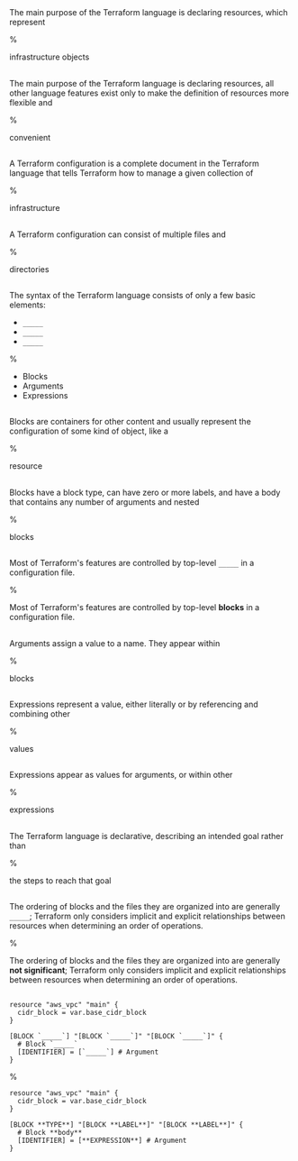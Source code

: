 ##

The main purpose of the Terraform language is declaring resources, which represent

%

infrastructure objects

##

The main purpose of the Terraform language is declaring resources, all other language features exist only to make the definition of resources more flexible and

%

convenient

##

A Terraform configuration is a complete document in the Terraform language that tells Terraform how to manage a given collection of

%

infrastructure

##

A Terraform configuration can consist of multiple files and

%

directories

##

The syntax of the Terraform language consists of only a few basic elements:

- `_____`
- `_____`
- `_____`

%

- Blocks
- Arguments
- Expressions

##

Blocks are containers for other content and usually represent the configuration of some kind of object, like a 

%

resource

##

Blocks have a block type, can have zero or more labels, and have a body that contains any number of arguments and nested

%

blocks

##

Most of Terraform's features are controlled by top-level `_____` in a configuration file.

%

Most of Terraform's features are controlled by top-level **blocks** in a configuration file.

##

Arguments assign a value to a name. They appear within

%

blocks

##

Expressions represent a value, either literally or by referencing and combining other

%

values

##

Expressions appear as values for arguments, or within other

%

expressions

##

The Terraform language is declarative, describing an intended goal rather than

%

the steps to reach that goal

##

The ordering of blocks and the files they are organized into are generally `_____`; Terraform only considers implicit and explicit relationships between resources when determining an order of operations.

%

The ordering of blocks and the files they are organized into are generally **not significant**; Terraform only considers implicit and explicit relationships between resources when determining an order of operations.

##

```
resource "aws_vpc" "main" {
  cidr_block = var.base_cidr_block
}

[BLOCK `_____`] "[BLOCK `_____`]" "[BLOCK `_____`]" {
  # Block `_____`
  [IDENTIFIER] = [`_____`] # Argument
}
```

%

```
resource "aws_vpc" "main" {
  cidr_block = var.base_cidr_block
}

[BLOCK **TYPE**] "[BLOCK **LABEL**]" "[BLOCK **LABEL**]" {
  # Block **body**
  [IDENTIFIER] = [**EXPRESSION**] # Argument
}
```

